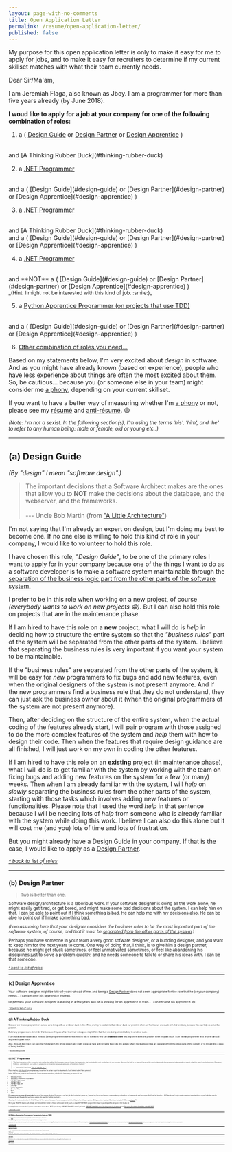 ```yaml
---
layout: page-with-no-comments
title: Open Application Letter
permalink: /resume/open-application-letter/
published: false
---
```

<!-- 
<style>
  h2 {
    color: #6a9fb5;
  }
</style>
 -->

<div class="message" markdown="1">
<!-- 
The project I am currently involved in is almost finished, and I'm going to resign in the first week of February. (after my resignation, I will be needing a month before I can leave)
<br /><br />
I already resigned from my current job because the project I am currently involved in is almost finished (I will be leaving in the end of February 2018) so please don't be alarmed about this "open application letter" thing. I promise that when I get hired at your company, I will not be entertaining job offers from other companies while I'm still employed at your company. :smile:
<br /><br />
-->
My purpose for this open application letter is only to make it easy for me to apply for jobs, and to make it easy for recruiters to determine if my current skillset matches with what their team currently needs.
<!-- 
<br /><br />
<em>(I actually also have a secret agenda for doing this. But it is secret, so I'm not going to tell you what it is. But this secret agenda is for the good of the software industry, so you have nothing to worry about it.)</em>
-->
</div>


<!-- 
January 2018
 -->

Dear Sir/Ma'am,


I am Jeremiah Flaga, also known as Jboy. I am a programmer for more than five years already (by June 2018).



<strong id="list-of-roles">I woud like to apply for a job at your company for one of the following combination of roles:</strong>

1. a ( [Design Guide](#design-guide) or [Design Partner](#design-partner) or [Design Apprentice](#design-apprentice) )
<br />
and [A Thinking Rubber Duck](#thinking-rubber-duck)

2. a [.NET Programmer](#dotnet-programmer)
<br />
and a ( [Design Guide](#design-guide) or [Design Partner](#design-partner) or [Design Apprentice](#design-apprentice) )

3. a [.NET Programmer](#dotnet-programmer)
<br />
and [A Thinking Rubber Duck](#thinking-rubber-duck)
<br />
and a ( [Design Guide](#design-guide) or [Design Partner](#design-partner) or [Design Apprentice](#design-apprentice) )

4. a [.NET Programmer](#dotnet-programmer)
<br />
and **NOT** a ( [Design Guide](#design-guide) or [Design Partner](#design-partner) or [Design Apprentice](#design-apprentice) )
<br />
<small>_(Hint: I might not be interested with this kind of job. :smile:)_</small>

5. a [Python Apprentice Programmer (on projects that use TDD)](#python-programmer)
<br />
and a ( [Design Guide](#design-guide) or [Design Partner](#design-partner) or [Design Apprentice](#design-apprentice) )

6. [Other combination of roles you need...](#other)



Based on my statements below, I'm very excited about _design_ in software. And as you might have already known (based on experience), people who have less experience about things are often the most excited about them. So, be cautious... because you (or someone else in your team) might consider me [a phony](http://www.hanselman.com/blog/ImAPhonyAreYou.aspx), depending on your current skillset.

If you want to have a better way of measuring whether I'm [a phony](http://www.hanselman.com/blog/ImAPhonyAreYou.aspx) or not, please see my [résumé](/resume/2019) and [anti-résumé](/resume/2019/anti-resume). :smile:



<small>_(Note: I'm not a sexist. In the following section(s), I'm using the terms 'his', 'him', and 'he' to refer to any human being: male or female, old or young etc..)_</small>

-------------------------------------


<h2 id="design-guide">
  <strong>(a) Design Guide</strong>
</h2>

_(By "design" I mean "software design".)_

> The important decisions that a Software Architect makes are the ones that allow you to **NOT** make the decisions about the database, and the webserver, and the frameworks.
<br /><br />
--- Uncle Bob Martin (from ["A Little Architecture"](http://blog.cleancoder.com/uncle-bob/2016/01/04/ALittleArchitecture.html))


I'm not saying that I'm already an expert on design, but I'm doing my best to become one. If no one else is willing to hold this kind of role in your company, I would like to volunteer to hold this role.

I have chosen this role, _"Design Guide"_, to be one of the primary roles I want to apply for in your company because one of the things I want to do as a software developer is to make a software system maintainable through the [separation of the business logic part from the other parts of the software system.](http://craftsmanshipcounts.com/policy-mechanism-preservation-business-value/)

I prefer to be in this role when working on a new project, of course _(everybody wants to work on new projects :grin:)_. But I can also hold this role on projects that are in the maintenance phase.

If I am hired to have this role on a **new** project, what I will do is _help_ in deciding how to structure the entire system so that the _"business rules"_ part of the system will be separated from the other parts of the system. I believe that separating the business rules is very important if you want your system to be maintainable. 

If the "business rules" are separated from the other parts of the system, it will be easy for _new_ programmers to fix bugs and add new features, even when the original designers of the system is not present anymore. And if the new programmers find a business rule that they do not understand, they can just ask the business owner about it (when the original programmers of the system are not present anymore).

<!-- 
So this separation thing will be helpful mostly during the maintenance phase of the system, especially when the original developers of the system are not working on that project anymore... because programmers cannot use google to search about the business rules of a business. They can google for things like how to use a certain framework, but they cannot google for the business rules. They can ask the business owners about them, they can ask someone who is already familiar with the system, but they cannot google for them.
 -->

Then, after deciding on the structure of the entire system, when the actual coding of the features already start, I will pair program with those assigned to do the more complex features of the system and _help_ them with how to design their code. Then when the features that require design guidance are all finished, I will just work on my own in coding the other features.

If I am hired to have this role on an **existing** project (in maintenance phase), what I will do is to get familiar with the system by working with the team on fixing bugs and adding new features on the system for a few (or many) weeks. Then when I am already familiar with the system, I will _help_ on _slowly_ separating the business rules from the other parts of the system, starting with those tasks which involves adding new features or functionalities. Please note that I used the word _help_ in that sentence because I will be needing lots of _help_ from someone who is already familiar with the system while doing this work. I believe I can also do this alone but it will cost me (and you) lots of time and lots of frustration.

But you might already have a Design Guide in your company. If that is the case, I would like to apply as a [Design Partner](#design-partner).


<small>[_^ back to list of roles_](#list-of-roles)<small>



----------

<h2 id="design-partner">
  <strong>(b) Design Partner</strong>
</h2>

> Two is better than one.

Software design/architecture is a laborious work. If your software designer is doing all the work alone, he might easily get tired, or get bored, and might make some bad decisions about the system. I can help him on that. I can be able to point out if I think something is bad. He can help me with my decisions also. He can be able to point out if I make something bad.

_(I am assuming here that your designer considers the business rules to be the most important part of the software system, of course, and that it must be [separated from the other parts of the system](http://craftsmanshipcounts.com/policy-mechanism-preservation-business-value/).)_

Perhaps you have someone in your team a very good sofware designer, or a budding designer, and you want to keep him for the next years to come. One way of doing that, I think, is to give him a design partner, because he might get stuck sometimes, or feel unmotivated sometimes, or feel like abandoning his disciplines just to solve a problem quickly, and he needs someone to talk to or share his ideas with. I can be that someone.


<small>[_^ back to list of roles_](#list-of-roles)<small>



----------

<h2 id="design-apprentice">
  <strong>(c) Design Apprentice</strong>
</h2>

Your software designer might be _lots-of-years-ahead_ of me, and being a [Design Partner](#design-partner) does not seem appropriate for the role that he (or your company) needs... I can become his _apprentice_ instead.

Or perhaps your software designer is leaving in a few years and he is looking for an apprentice to train... I can become his apprentice. :smile:


<small>[_^ back to list of roles_](#list-of-roles)<small>



----------

<h2 id="thinking-rubber-duck">
  <strong>(d) A Thinking Rubber Duck</strong>
</h2>

Some of our master programmers advise us to bring with us a rubber duck in the office, and try to explain to that rubber duck our problem when we feel like we are stuck with that problem, because this can help us solve the problem.

But many programmers do not do that because they are afraid that their coleagues might think that they are being an idiot talking to a rubber duck.

I can replace that rubber duck instead. Some programmers sometimes need to talk to someone who can **_think with them_** and _help_ them solve the problem when they are stuck. I can be that programmer who anyone can call anytime they are stuck.

Also, through this role, I can become familiar with the whole system and might someday help with bringing the code into a state where the business rules are separated from the other parts of the system, or to bring it into a state of being testable.


<small>[_^ back to list of roles_](#list-of-roles)<small>



----------

<h2 id="dotnet-programmer">
  <strong>(e) .NET Programmer</strong>
</h2>

> "The key to growing in this occupation is to realize that neither the languages that you love or the frameworks that you’re familiar with are the keys to your success. Because the field is so new and because the core fundamentals of programming today are almost exactly what they were from the beginning (Sequence, Selection, and Iteration), your ability to advance is not hinged on language particulars or framework features." 
<br /><br />
> --- Terence McGhee (from ["This Is How We Do It"](https://terencemcghee.com/Articles/Tech/2015/10/25/A0B2606228759D1A888E0AFFDB9DADE0.html))


If you read my [Anti-résumé](/resume/2019/anti-resume/#not-an-expert-on-frameworks), you might already know that I'm not an expert on frameworks (but I intend to be, if time permits).

In the .NET world, some of the frameworks I have experience working with (but far from being an expert in) are:

- Windows Forms
- Windows Presentation Foundation
- ASP.NET Web Forms
- ASP.NET MVC
- ASP.NET Web API
- ADO.NET
- Entity Framework
- StructureMap
- Moq
- (etc.)

**I'm even rusty on some of them today** because I became an Android Developer in my last job. And in the last year or so, I moved my focus into learning software design rather than on frameworks and languages. So if I will be hired as a .NET developer, I might need some time to re-familiarize myself with the specific frameworks and libraries that are being used in the app that I will be involved in.

Also, I prefer to be involved in the Web API part of the system, because I'm not very good with the UI part of a software system. (Did you notice that I put Bootstrap instead of CSS in my [résumé](/resume/2019)?)

But if your Web API team is full already, or if the role that I need to fill will still involve the UI, such as in an ASP.NET MVC project, then I have to push myself to be good at the UI also :smile:

I already have resources that I plan to use to learn more about .NET (specifically ASP.NET Web API) when I get hired: [ASP.NET Web API tutorial for beginners by kudvenkat](https://www.youtube.com/playlist?list=PL6n9fhu94yhW7yoUOGNOfHurUE6bpOO2b) and [Designing Evolvable Web APIs with ASP.NET](http://chimera.labs.oreilly.com/books/1234000001708/index.html).


<small>[_^ back to list of roles_](#list-of-roles)<small>



----------

<h2 id="python-programmer">
  <strong>(f) Python Apprentice Programmer (on projects that use TDD)</strong>
</h2>

I see [TDD](/memorabilia/quotes/tdd/) listed in almost every job description for a Python developer I see online.

If you are doing TDD in your Python project, I'm also interested in joining your team.

But please note also that, even though I first encountered Python many years ago, my recent significant experience with Python is only when I studied the first seven chapters of ["Test-Driven Development with Python"](https://www.obeythetestinggoat.com/book/praise.harry.html) last June and July 2017, and when I took the "[MIT OpenCourseWare 6.0001"](/2017/08/05/finished-mit-ocw-6.0001/) last July and August 2017. I have never experienced using python in a _real-world_ project.


<small>[_^ back to list of roles_](#list-of-roles)<small>



----------

<h2 id="tdd-preacher">
  <strong>(g) TDD Preacher</strong>
</h2>

> "... preaching sermons to the unconverted in the hope of redeeming them (or at least their code)." Tomek Kaczanowski


_TDD Preacher?_

No... Not really... Maybe someday I can become one. But today?... I don't know how to create sermons... :laughing: And I'm not good at speaking... at least not yet.



----------

<h2 id="other">
  <strong>(h) Other...</strong>
</h2>

If the role you need is not in the list above, but you suspect that I am fit for that kind of role, please contact me with the details of that kind of role you are offering and I will see if I am able to do it. :smile:


<small>[_^ back to list of roles_](#list-of-roles)<small>



<br />



## **More next time...**


----------


<!-- 
<h2 id="about-sideline-jobs">
  <strong>About sideline jobs</strong>
</h2>

In my five years of being a software developer, I experienced having a sideline job ony once, and it lasted only one month, because I noticed that having a sideline job does not help me reach some goals I want to reach, such as learning how to create well designed software systems, and learning how to be good at fixing messes which I and other programmers made. 

Because of that, you will be sure that when I sleep at night, I will only be dreaming about the problems that I encounter while working at your company, and not about problems of other companies. :smile:
 -->


<!--

### (a) Team member in a new project



If you have an upcoming project that you will be developing from scratch, I would like to present myself to become part of the team. I believe that I can help with the design/architecture of the project (as long as it is using an Object-Oriented language such as C#, Java, or Python).

I am most familiar with If your team will be using a language or frameworks that I'm not familiar with



### (d) Design Guardian (for new projects, through TDD)

Software systems with good design saves a lot of time and headaches for programmers when they need to change something, or when they need to add new features, or when they have a bug to fix.

That, of course, means that it will also save a lot of time and headaches for business people, and for the end-users of the software systems. 

I believe (like Micheal Feathers, Uncle Bob Martin, and many others do) that systems which have good design are systems that are _testable_.

> "If your code is not testable, then it is not well designed."
<br /><br />
> "In general, every time you encounter a testability problem, there is an underlying design problem."
<br /><br />
> --- Micheal Feathers (from "The Deep Synergy Between Testability and Good Design")

Simple rule, right?

_Not testable?... The design must be wrong!_

And what better way do we have today to ensure testability than TDD!

Test-Driven Development (TDD), is a very good way of ensuring that a software system is testable. And testable systems give a very good indication that it is a well designed system (which, like I said above, saves a lot of programmers' time and saves a lot of time of business people's time...)


... But I think that I can only do this role if I am involved in a project from the very start. So you can hire me for this position only if you have a new project which you want to be testable.



You might ask, "How are you going to do this?"

First of all, it would be best if I have a design partner, or you will assign me as partner of your best software designer.

Well, I will do what 


I' not a proponent of good design just for the sake of having a good design. I'm a proponent of good design because it helps in eliminating bugs, and good design helps in eliminating errors that programmers can make.



### (f) TDD Law Enforcer

 We programmers are lazy sometimes. We tend not to care about things --- "as long as it is working, it is okay"

 You might need someone to enforce TDD and not abandon that discipline even during times of crisis and panic.

    "The only way to go fast is to go well" ---- Uncle Bob Martin







### I don't think I'm mean

I believe that being mean will pugong my goal of fixing software systems (when I'm hired to fix one), because I know that I can work alone when fixing existing software systems.




### In case I did not pass the standard of your senior developer(s)

... I can become his apprentice, teaching me about design and other things, so that I can pass on his legacy to the next generation of programmers.



===============================================================================================
===============================================================================================
===============================================================================================
===============================================================================================
===============================================================================================
===============================================================================================
===============================================================================================
===============================================================================================
===============================================================================================
===============================================================================================
===============================================================================================


Good day Sir/Ma'am,

I am Jeremiah M. Flaga, a software developer for about five years already.

I experienced being involved in .NET projects for about four years and in an Android project for about a year.


But I believe that I can be able to work on an existing software that uses _any_ technology stack _(with the help of teammates, of course, and of the google search engine)_, most especially when the original designers and current designers of the software structured it so that it can be _easily_ understood by others.


I believe that if you are doing TDD, that means that you are thinking about your future, 
and I want to be involved with a team that brings good

It will be hard for that company to die because they will be making clients happy most of the time, if not all the time. I want to work for that kind of company.



I would like to apply for a job at your company. If you have lots of teams, and I have the freedom to choose which team I want to work with, I would prefer working on a team that creates Web APIs using ASP.NET WebAPI with [TDD](/memorabilia/quotes/tdd/). _(I prepared for ASP.NET WebAPI development by reading the book ["Designing Evolvable Web APIs with ASP.NET"](http://chimera.labs.oreilly.com/books/1234000001708) which is freely available online.)_


applying in consulting companies.


If you are not using TDD yet, I encourage you to use it because that would be one way of making sure that your employees will not leave you suddenly. TDD is not yet widely used. And many developers who experienced doing TDD do not want to look back or abandon this kind of practice because of the many benefits that it gives them.



If you embrace TDD now, you will attract good designers into your comapny, which will leave other companies wanting good designers. But if that will not happen, at least you helped raise the bar of professionalism in the software development world, while acquiring good designers in the process.





If you have a team that uses [TDD](/memorabilia/quotes/tdd/) as one of their practices, I would like to request you to please let me be involved in that team :smile: (even if the team is _not_ using technologies I am specifically familiar with). If the project is small or medium in size, I believe I can be able to contribute after about a month of familiarizing myself with the technology stack being used in that project (with the help of my teammates, of course :smile:).

I prefer to be involved in a team that uses [TDD](/memorabilia/quotes/tdd/) because I believe that, _today,_ if a team uses TDD as part of their practices, it is a very good indication that the members of that team cares _so much_ about their work, and about their teammates (and, of course, their clients).

_(I'm not saying that those who do not practice TDD do not care. I'm just saying that those who practice TDD cares 'more'.)_

If you do not have a team that uses TDD, I would like to be involved in a team that has code reviews (and/or pair programming) as part of their practices. I want to be involved in that kind of team because, I believe, if a team practices code reviews (and/or pair programming), it indicates that that team cares _so much_ about their work, and their teammates (and, of course, their clients).

_(I'm not saying that those who do not practice code reviews and/or pair programming do not care. I'm just saying that those who practice them cares 'more'.)_

If you do not have a team that practices TDD and/or pair programming

Thank you so much for your time. :smile:




Other programmers might be afraid to mentor because they fear that the one they are mentoring might be the one to replace them in the future.

But my reason for mentoring is so that I can learn from those I am mentoring, not only so that I can teach them what I know. And that means that I will still not become replacable. :smile:




I would prefer working on the Web API part of your software system, because I am not bery good with working with UIs.

But if the team that uses TDD also works with UIs, then I will work with them rather than...


-->






<!--
It would also be great working with you if your company has an existing mentoring program, or something like that, for beginning programmers. :+1:
-->




<!--
 ### A Human rubber duck

 I might not be the best designer you will ever have, but if you let me talk to people about design, or teach them a little bit about design, that might trigger the designer part within those developers and they will try to become better designers themselves.




-----------------

I must be allowed to question everything.
I, also, am willing to be questioned about every decision that I make (or made), and I promise I will be very willing to change that decision if I am convinced with the argument of the one who questions.

-----------------

-->